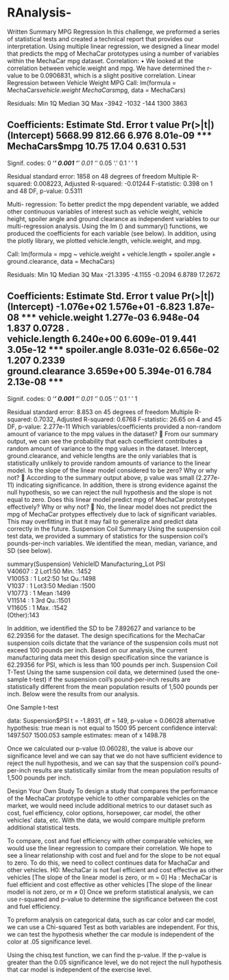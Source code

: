 # RAnalysis-

Written Summary 
MPG Regression 
In this challenge, we preformed a series of statistical tests and created a technical report that provides our interpretation. Using multiple linear regression, we designed a linear model that predicts the mpg of MechaCar prototypes using a number of variables within the MechaCar mpg dataset.
Correlation:
•	We looked at the correlation between vehicle.weight and mpg. We have determined the r-value to be 0.0906831, which is a slight positive correlation. 
Linear Regression between Vehicle Weight MPG
Call:
lm(formula = MechaCars$vehicle.weight ~ MechaCars$mpg, data = MechaCars)

Residuals:
   Min     1Q Median     3Q    Max 
 -3942  -1032   -144   1300   3863 

Coefficients:
              Estimate Std. Error t value Pr(>|t|)    
(Intercept)    5668.99     812.66   6.976 8.01e-09 ***
MechaCars$mpg    10.75      17.04   0.631    0.531    
---
Signif. codes:  0 ‘***’ 0.001 ‘**’ 0.01 ‘*’ 0.05 ‘.’ 0.1 ‘ ’ 1

Residual standard error: 1858 on 48 degrees of freedom
Multiple R-squared:  0.008223,	Adjusted R-squared:  -0.01244 
F-statistic: 0.398 on 1 and 48 DF,  p-value: 0.5311

Multi- regression:
To better predict the mpg dependent variable, we added other continuous variables of interest such as vehicle weight, vehicle height, spoiler angle and ground clearance as independent variables to our multi-regression analysis. Using the lm () and summary() functions, we produced the coefficients for each variable (see below). In addition, using the plotly library, we plotted vehicle.length, vehicle.weight, and mpg.  

Call:
lm(formula = mpg ~ vehicle.weight + vehicle.length + spoiler.angle + 
    ground.clearance, data = MechaCars)

Residuals:
     Min       1Q   Median       3Q      Max 
-21.3395  -4.1155  -0.2094   6.8789  17.2672 

Coefficients:
                   Estimate Std. Error t value Pr(>|t|)    
(Intercept)      -1.076e+02  1.576e+01  -6.823 1.87e-08 ***
vehicle.weight    1.277e-03  6.948e-04   1.837   0.0728 .  
vehicle.length    6.240e+00  6.609e-01   9.441 3.05e-12 ***
spoiler.angle     8.031e-02  6.656e-02   1.207   0.2339    
ground.clearance  3.659e+00  5.394e-01   6.784 2.13e-08 ***
---
Signif. codes:  0 ‘***’ 0.001 ‘**’ 0.01 ‘*’ 0.05 ‘.’ 0.1 ‘ ’ 1

Residual standard error: 8.853 on 45 degrees of freedom
Multiple R-squared:  0.7032,	Adjusted R-squared:  0.6768 
F-statistic: 26.65 on 4 and 45 DF,  p-value: 2.277e-11
Which variables/coefficients provided a non-random amount of variance to the mpg values in the dataset? 
	From our summary output, we can see the probability that each coefficient contributes a random amount of variance to the mpg values in the dataset. Intercept, ground.clearance, and vehicle lengths are the only variables that is statistically unlikely to provide random amounts of variance to the linear model. 
Is the slope of the linear model considered to be zero? Why or why not?
	According to the summary output above, p value was small (2.277e-11) indicating significance. In addition, there is strong evidence against the null hypothesis, so we can reject the null hypothesis and the slope is not equal to zero. 
Does this linear model predict mpg of MechaCar prototypes effectively? Why or why not?
	No, the linear model does not predict the mpg of MechaCar protypes effectively due to lack of significant variables. This may overfitting in that it may fail to generalize and predict data correctly in the future. 
Suspension Coil Summary
Using the suspension coil test data, we provided a summary of statistics for the suspension coil’s pounds-per-inch variables. We identified the mean, median, variance, and SD (see below).

summary(Suspension)
   VehicleID   Manufacturing_Lot      PSI      
 V40607 :  2   Lot1:50           Min.   :1452  
 V10053 :  1   Lot2:50           1st Qu.:1498  
 V1037  :  1   Lot3:50           Median :1500  
 V10773 :  1                     Mean   :1499  
 V11514 :  1                     3rd Qu.:1501  
 V11605 :  1                     Max.   :1542  
 (Other):143       

In addition, we identified the SD to be 7.892627 and variance to be 62.29356 for the dataset. The design specifications for the MechaCar suspension coils dictate that the variance of the suspension coils must not exceed 100 pounds per inch. Based on our analysis, the current manufacturing data meet this design specification since the variance is 62.29356 for PSI, which is less than 100 pounds per inch.
Suspension Coil T-Test
Using the same suspension coil data, we determined (used the one-sample t-test) if the suspension coil’s pound-per-inch results are statistically different from the mean population results of 1,500 pounds per inch. Below were the results from our analysis. 

One Sample t-test

data:  Suspension$PSI
t = -1.8931, df = 149, p-value = 0.06028
alternative hypothesis: true mean is not equal to 1500
95 percent confidence interval:
 1497.507 1500.053
sample estimates:
mean of x 
  1498.78 

Once we calculated our p-value (0.06028), the value is above our significance level and we can say that we do not have sufficient evidence to reject the null hypothesis, and we can say that the suspension coil’s pound-per-inch results are statistically similar from the mean population results of 1,500 pounds per inch.

Design Your Own Study
To design a study that compares the performance of the MechaCar prototype vehicle to other comparable vehicles on the market, we would need include additional metrics to our dataset such as cost, fuel efficiency, color options, horsepower, car model, the other vehicles’ data,  etc. With the data, we would compare multiple preform additional statistical tests. 

To compare, cost and fuel efficiency with other comparable vehicles, we would use the linear regression to compare their correlation. We hope to see a linear relationship with cost and fuel and for the slope to be not equal to zero. To do this, we need to collect continues data for MachaCar and other vehicles. 
H0: MechaCar is not fuel efficient and cost effective as other vehicles [The slope of the linear model is zero, or m = 0]
Ha : MechaCar is fuel efficient and cost effective as other vehicles [The slope of the linear model is not zero, or m ≠ 0]
Once we preform statistical analysis, we can use r-squared and p-value to determine the significance between the cost and fuel efficiency.

To preform analysis on categorical data, such as car color and car model, we can use a Chi-squared Test as both variables are independent. For this, we can test the hypothesis whether the car module is independent of the color at .05 significance level. 

Using the chisq.test function, we can find the p-value. If the p-value is greater than the 0.05 significance level, we do not reject the null hypothesis that car model is independent of the exercise level.  
